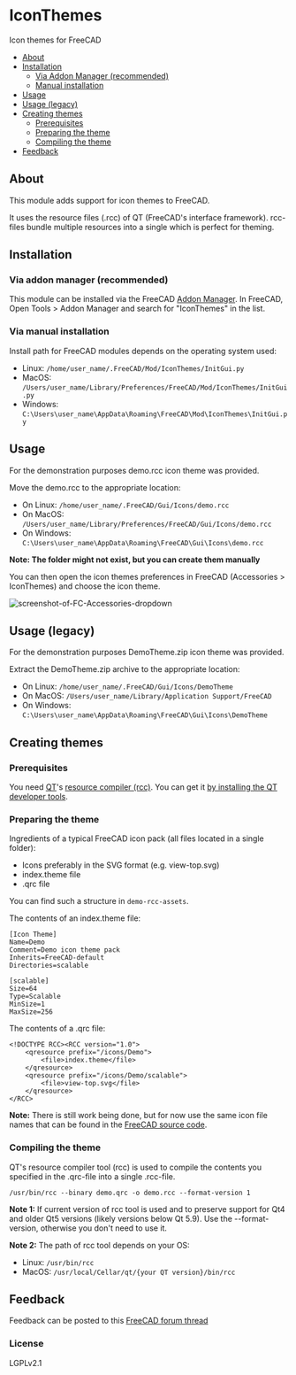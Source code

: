 # IconThemes
Icon themes for FreeCAD

<!-- START doctoc generated TOC please keep comment here to allow auto update -->
<!-- DON'T EDIT THIS SECTION, INSTEAD RE-RUN doctoc TO UPDATE -->

- [About](#about)
- [Installation](#installation)
  - [Via Addon Manager (recommended)](#via-addon-manager-recommended)
  - [Manual installation](#manual-installation)
- [Usage](#usage)
- [Usage (legacy)](#usage-legacy)
- [Creating themes](#creating-themes)
  - [Prerequisites](#prerequisites)
  - [Preparing the theme](#preparing-the-theme)
  - [Compiling the theme](#compiling-the-theme)
- [Feedback](#feedback)

<!-- END doctoc generated TOC please keep comment here to allow auto update -->

## About
This module adds support for icon themes to FreeCAD.

It uses the resource files (.rcc) of QT (FreeCAD's interface framework). rcc-files bundle multiple resources into a single which is perfect for theming.

## Installation
### Via addon manager (recommended)
This module can be installed via the FreeCAD [Addon Manager](https://github.com/FreeCAD/FreeCAD-addons#1-builtin-addon-manager). In FreeCAD, Open Tools > Addon Manager and search for "IconThemes" in the list.

### Via manual installation

Install path for FreeCAD modules depends on the operating system used:

- Linux: `/home/user_name/.FreeCAD/Mod/IconThemes/InitGui.py`
- MacOS: `/Users/user_name/Library/Preferences/FreeCAD/Mod/IconThemes/InitGui.py`
- Windows: `C:\Users\user_name\AppData\Roaming\FreeCAD\Mod\IconThemes\InitGui.py`

## Usage
For the demonstration purposes demo.rcc icon theme was provided. 

Move the demo.rcc to the appropriate location:

- On Linux: `/home/user_name/.FreeCAD/Gui/Icons/demo.rcc`
- On MacOS: `/Users/user_name/Library/Preferences/FreeCAD/Gui/Icons/demo.rcc`
- On Windows: `C:\Users\user_name\AppData\Roaming\FreeCAD\Gui\Icons\demo.rcc`

**Note: The folder might not exist, but you can create them manually**

You can then open the icon themes preferences in FreeCAD (Accessories > IconThemes) and choose the icon theme.

![screenshot-of-FC-Accessories-dropdown](https://user-images.githubusercontent.com/4140247/64272349-2b549a00-cf0d-11e9-90c9-84e3f8191b2d.png)

## Usage (legacy)
For the demonstration purposes DemoTheme.zip icon theme was provided. 

Extract the DemoTheme.zip archive to the appropriate location:

- On Linux: `/home/user_name/.FreeCAD/Gui/Icons/DemoTheme`
- On MacOS: `/Users/user_name/Library/Application Support/FreeCAD`
- On Windows: `C:\Users\user_name\AppData\Roaming\FreeCAD\Gui\Icons\DemoTheme`

## Creating themes
### Prerequisites
You need [QT](https://www.qt.io/)'s [resource compiler (rcc)](https://doc.qt.io/qt-5/rcc.html). You can get it [by installing the QT developer tools](https://www.qt.io/product/development-tools).

### Preparing the theme
Ingredients of a typical FreeCAD icon pack (all files located in a single folder):

- Icons preferably in the SVG format (e.g. view-top.svg)
- index.theme file
- .qrc file

You can find such a structure in `demo-rcc-assets`.

The contents of an index.theme file:

```
[Icon Theme]
Name=Demo
Comment=Demo icon theme pack
Inherits=FreeCAD-default
Directories=scalable

[scalable]
Size=64
Type=Scalable
MinSize=1
MaxSize=256
```

The contents of a .qrc file:

```
<!DOCTYPE RCC><RCC version="1.0">
    <qresource prefix="/icons/Demo">
        <file>index.theme</file>
    </qresource>
    <qresource prefix="/icons/Demo/scalable">
        <file>view-top.svg</file>
    </qresource>
</RCC>
```

**Note:** There is still work being done, but for now use the same icon file names that can be found in the [FreeCAD source code](https://github.com/FreeCAD/FreeCAD).

### Compiling the theme
QT's resource compiler tool (rcc) is used to compile the contents you specified in the .qrc-file into a single .rcc-file.

```
/usr/bin/rcc --binary demo.qrc -o demo.rcc --format-version 1
```

**Note 1:** If current version of rcc tool is used and to preserve support for Qt4 and older Qt5 versions (likely versions below Qt 5.9). Use the --format-version, otherwise you don't need to use it.

**Note 2:** The path of rcc tool depends on your OS:

- Linux: `/usr/bin/rcc`
- MacOS: `/usr/local/Cellar/qt/{your QT version}/bin/rcc`

## Feedback
Feedback can be posted to this [FreeCAD forum thread](https://forum.freecadweb.org/viewtopic.php?f=22&t=17901)

### License
LGPLv2.1
